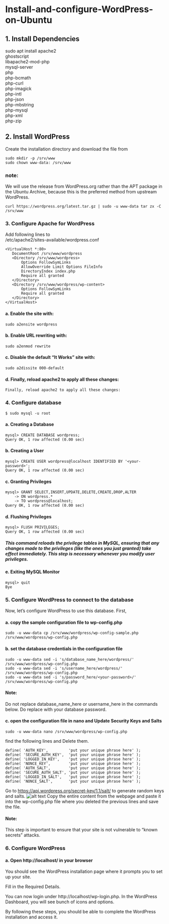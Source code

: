 # Install-and-configure-WordPress-on-Ubuntu
## 1. Install Dependencies

sudo apt install apache2 \
                 ghostscript \
                 libapache2-mod-php \
                 mysql-server \
                 php \
                 php-bcmath \
                 php-curl \
                 php-imagick \
                 php-intl \
                 php-json \
                 php-mbstring \
                 php-mysql \
                 php-xml \
                 php-zip


## 2. Install WordPress

Create the installation directory and download the file from 
~~~
sudo mkdir -p /srv/www
sudo chown www-data: /srv/www
~~~
### note:
We will use the release from WordPress.org rather than the APT package in the Ubuntu Archive, because this is the preferred method from upstream WordPress.

~~~
curl https://wordpress.org/latest.tar.gz | sudo -u www-data tar zx -C /srv/www
~~~
### 3. Configure Apache for WordPress
Add following lines to  
 /etc/apache2/sites-available/wordpress.conf
 ~~~
 <VirtualHost *:80>
    DocumentRoot /srv/www/wordpress
    <Directory /srv/www/wordpress>
        Options FollowSymLinks
        AllowOverride Limit Options FileInfo
        DirectoryIndex index.php
        Require all granted
    </Directory>
    <Directory /srv/www/wordpress/wp-content>
        Options FollowSymLinks
        Require all granted
    </Directory>
</VirtualHost>
 ~~~

#### a. Enable the site with:
~~~
sudo a2ensite wordpress
~~~
#### b. Enable URL rewriting with:
~~~
sudo a2enmod rewrite
~~~
#### c.  Disable the default “It Works” site with:
~~~
sudo a2dissite 000-default
~~~
#### d. Finally, reload apache2 to apply all these changes:
~~~
Finally, reload apache2 to apply all these changes:
~~~
### 4. Configure database
~~~
$ sudo mysql -u root
~~~
#### a.  Creating a Database
~~~
mysql> CREATE DATABASE wordpress;
Query OK, 1 row affected (0.00 sec)
~~~
#### b. Creating a User
~~~
mysql> CREATE USER wordpress@localhost IDENTIFIED BY '<your-password>';
Query OK, 1 row affected (0.00 sec)
~~~
#### c. Granting Privileges
~~~
mysql> GRANT SELECT,INSERT,UPDATE,DELETE,CREATE,DROP,ALTER
    -> ON wordpress.*
    -> TO wordpress@localhost;
Query OK, 1 row affected (0.00 sec)
~~~
#### d. Flushing Privileges 
~~~
mysql> FLUSH PRIVILEGES;
Query OK, 1 row affected (0.00 sec)
~~~
##### This command reloads the privilege tables in MySQL, ensuring that any changes made to the privileges (like the ones you just granted) take effect immediately. This step is necessary whenever you modify user privileges.

#### e. Exiting MySQL Monitor
~~~
mysql> quit
Bye
~~~
### 5. Configure WordPress to connect to the database
Now, let’s configure WordPress to use this database. First,
#### a. copy the sample configuration file to wp-config.php
~~~
sudo -u www-data cp /srv/www/wordpress/wp-config-sample.php /srv/www/wordpress/wp-config.php
~~~
#### b. set the database credentials in the configuration file
~~~
sudo -u www-data sed -i 's/database_name_here/wordpress/' /srv/www/wordpress/wp-config.php
sudo -u www-data sed -i 's/username_here/wordpress/' /srv/www/wordpress/wp-config.php
sudo -u www-data sed -i 's/password_here/<your-password>/' /srv/www/wordpress/wp-config.php
~~~ 
#### Note:
Do not replace database_name_here or username_here in the commands below. Do replace <your-password> with your database password.

#### c. open the configuration file in nano and Update Security Keys and Salts
~~~
sudo -u www-data nano /srv/www/wordpress/wp-config.php
~~~
find the following lines and Delete them.
~~~
define( 'AUTH_KEY',         'put your unique phrase here' );
define( 'SECURE_AUTH_KEY',  'put your unique phrase here' );
define( 'LOGGED_IN_KEY',    'put your unique phrase here' );
define( 'NONCE_KEY',        'put your unique phrase here' );
define( 'AUTH_SALT',        'put your unique phrase here' );
define( 'SECURE_AUTH_SALT', 'put your unique phrase here' );
define( 'LOGGED_IN_SALT',   'put your unique phrase here' );
define( 'NONCE_SALT',       'put your unique phrase here' );
~~~
Go to https://api.wordpress.org/secret-key/1.1/salt/ to generate random keys and salts.
![alt text](<Screenshot 2024-06-20 170841.png>)
Copy the entire content from the webpage and paste it into the wp-config.php file where you deleted the previous lines and save the file.

#### Note:
This step is important to ensure that your site is not vulnerable to “known secrets” attacks.

### 6. Configure WordPress
#### a. Open http://localhost/ in your browser
You should see the WordPress installation page where it prompts you to set up your site.

Fill in the Required Details.

You can now login under http://localhost/wp-login.php. In the WordPress Dashboard, you will see bunch of icons and options.

By following these steps, you should be able to complete the WordPress installation and access it.









